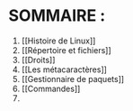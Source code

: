 # SOMMAIRE :
1. [[Histoire de Linux]]
2. [[Répertoire et fichiers]]
3. [[Droits]]
4. [[Les métacaractères]]
5. [[Gestionnaire de paquets]]
6. [[Commandes]]
7. 